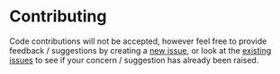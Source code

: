 # Contributing

Code contributions will not be accepted, however feel free to provide feedback / suggestions 
by creating a [new issue](https://github.com/Owl-Domain/Media/issues/new), or look at 
the [existing issues](https://github.com/Owl-Domain/Media/issues?q=) to see if your
concern / suggestion has already been raised.
